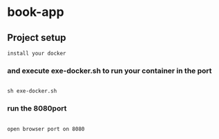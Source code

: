 # book-app

## Project setup
```
install your docker 

```

### and execute exe-docker.sh to run your container in the port
```

sh exe-docker.sh

```


### run the 8080port
```

open browser port on 8080
```

